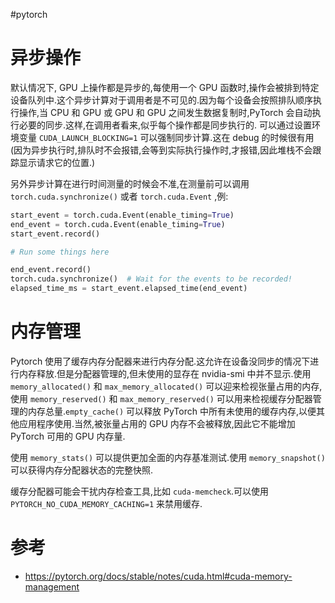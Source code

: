 #pytorch

# 异步操作
默认情况下, GPU 上操作都是异步的,每使用一个 GPU 函数时,操作会被排到特定设备队列中.这个异步计算对于调用者是不可见的.因为每个设备会按照排队顺序执行操作,当 CPU 和 GPU 或 GPU 和 GPU 之间发生数据复制时,PyTorch 会自动执行必要的同步.这样,在调用者看来,似乎每个操作都是同步执行的. 可以通过设置环境变量 `CUDA_LAUNCH_BLOCKING=1` 可以强制同步计算.这在 debug 的时候很有用(因为异步执行时,排队时不会报错,会等到实际执行操作时,才报错,因此堆栈不会跟踪显示请求它的位置.)

另外异步计算在进行时间测量的时候会不准,在测量前可以调用 `torch.cuda.synchronize()` 或者 `torch.cuda.Event` ,例:
```python
start_event = torch.cuda.Event(enable_timing=True)
end_event = torch.cuda.Event(enable_timing=True)
start_event.record()

# Run some things here

end_event.record()
torch.cuda.synchronize()  # Wait for the events to be recorded!
elapsed_time_ms = start_event.elapsed_time(end_event)
```

# 内存管理
Pytorch 使用了缓存内存分配器来进行内存分配.这允许在设备没同步的情况下进行内存释放.但是分配器管理的,但未使用的显存在 nvidia-smi 中并不显示.使用 `memory_allocated()` 和 `max_memory_allocated()` 可以迎来检视张量占用的内存,使用 `memory_reserved()` 和 `max_memory_reserved()` 可以用来检视缓存分配器管理的内存总量.`empty_cache()` 可以释放 PyTorch 中所有未使用的缓存内存,以便其他应用程序使用.当然,被张量占用的 GPU 内存不会被释放,因此它不能增加 PyTorch 可用的 GPU 内存量.

使用 `memory_stats()` 可以提供更加全面的内存基准测试.使用 `memory_snapshot()` 可以获得内存分配器状态的完整快照.

缓存分配器可能会干扰内存检查工具,比如 `cuda-memcheck`.可以使用 `PYTORCH_NO_CUDA_MEMORY_CACHING=1` 来禁用缓存.

# 

# 参考
- https://pytorch.org/docs/stable/notes/cuda.html#cuda-memory-management
